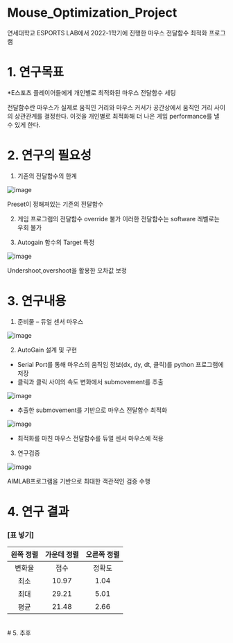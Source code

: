 # Mouse_Optimization_Project
연세대학교 ESPORTS LAB에서 2022-1학기에 진행한 마우스 전달함수 최적화 프로그램

# 1. 연구목표
*E스포츠 플레이어들에게 개인별로 최적화된 마우스 전달함수 세팅

전달함수란 마우스가 실제로 움직인 거리와 마우스 커서가 공간상에서 움직인 거리 사이의 상관관계를 결정한다. 이것을 개인별로 최적화해 더 나은 게임 performance를 낼 수 있게 한다.

# 2. 연구의 필요성
1. 기존의 전달함수의 한계

![image](https://user-images.githubusercontent.com/35508595/174531913-168bf631-dacf-4c28-9684-a2f991aad3d9.png)


Preset이 정해져있는 기존의 전달함수

2. 게임 프로그램의 전달함수 override 불가
이러한 전달함수는 software 레벨로는 우회 불가

3. Autogain 함수의 Target 특정

![image](https://user-images.githubusercontent.com/35508595/174532095-0eb33f8b-1267-4ec8-b787-cafa460d3004.png)

Undershoot,overshoot을 활용한 오차값 보정
    
# 3. 연구내용
1. 준비물 – 듀얼 센서 마우스

![image](https://user-images.githubusercontent.com/35508595/174532411-44c26be8-6dd6-45c8-bc5d-1a3c0ece7954.png)


2. AutoGain 설계 및 구현
  * Serial Port를 통해 마우스의 움직임 정보(dx, dy, dt, 클릭)를 python 프로그램에 저장
  * 클릭과 클릭 사이의 속도 변화에서 submovement를 추출
  
  ![image](https://user-images.githubusercontent.com/35508595/174532480-35682b08-a647-4072-810c-0d14dfddc5d1.png)
  

  * 추출한 submovement를 기반으로 마우스 전달함수 최적화
  
  ![image](https://user-images.githubusercontent.com/35508595/174532549-a7c7f341-ac27-4004-847a-4c28eac79f62.png)


  * 최적화를 마친 마우스 전달함수를 듀얼 센서 마우스에 적용
3. 연구검증

![image](https://user-images.githubusercontent.com/35508595/174532625-49619da8-0930-4a33-9d28-d0bedb00fe1b.png)

AIMLAB프로그램을 기반으로 최대한 객관적인 검증 수행

# 4. 연구 결과

### [표 넣기]
|왼쪽 정렬|가운데 정렬|오른쪽 정렬| 
|:---:|:---:|:---:| 
|변화율|점수|정확도|TTK|
|최소|10.97|1.04|8.10|
|최대|29.21|5.01|18.21|
|평균|21.48|2.66|15.00|



<br>
# 5. 추후 
